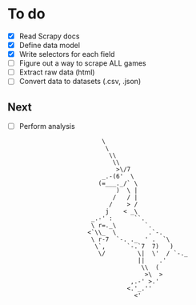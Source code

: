 # To do
- [x] Read Scrapy docs
- [x] Define data model
- [x] Write selectors for each field
- [ ] Figure out a way to scrape ALL games
- [ ] Extract raw data (html)
- [ ] Convert data to datasets (.csv, .json)

## Next
- [ ] Perform analysis



                             \
                              \
                               \\
                                \\
                                 >\/7
                             _.-(6'  \
                            (=___._/` \
                                 )  \ |
                                /   / |
                               /    > /
                              j    < _\
                          _.-' :      ``.
                          \ r=._\        `.
                         <`\\_  \         .`-.
                          \ r-7  `-. ._  ' .  `\
                           \`,      `-.`7  7)   )
                            \/         \|  \'  / `-._
                                       ||    .'
                                        \\  (
                                         >\  >
                                     ,.-' >.'
                                    <.'_.''
                                      <'
